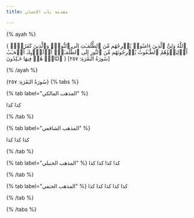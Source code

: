 ```yaml
---
title: مقدمة باب الإحسان

---
```


{% ayah %}
 
 { ٱللَّهُ وَلِیُّ ٱلَّذِینَ ءَامَنُوا۟ یُخۡرِجُهُم مِّنَ ٱلظُّلُمَـٰتِ إِلَى ٱلنُّورِۖ وَٱلَّذِینَ كَفَرُوۤا۟ أَوۡلِیَاۤؤُهُمُ ٱلطَّـٰغُوتُ یُخۡرِجُونَهُم مِّنَ ٱلنُّورِ إِلَى ٱلظُّلُمَـٰتِۗ أُو۟لَـٰۤىِٕكَ أَصۡحَـٰبُ ٱلنَّارِۖ هُمۡ فِیهَا خَـٰلِدُونَ }
[سُورَةُ البَقَرَةِ: ٢٥٧]

{% /ayah %}

 {سُورَةُ البَقَرَةِ: ٢٥٧}
{% tabs %}


{% tab label="المذهب المالكي" %}


كذا كذا

{% /tab %}



{% tab label="المذهب الشافعي" %}


كذا كذا كذا

{% /tab %}


{% tab label="المذهب الحنبلي" %}
كذا كذا كذا كذا

{% /tab %}

{% tab label="المذهب الحنفي" %}
كذا كذا كذا كذا كذا

{% /tab %}

{% /tabs %}


<!--stackedit_data:
eyJoaXN0b3J5IjpbMzA5MzYwNTkxLC0xNTg3OTM3ODAxLDc2ND
EzMzA0MV19
-->
